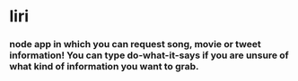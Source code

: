 # liri

### node app in which you can request song, movie or tweet information! You can type do-what-it-says if you are unsure of what kind of information you want to grab.
